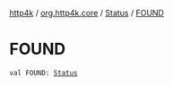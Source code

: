 [http4k](../../index.md) / [org.http4k.core](../index.md) / [Status](index.md) / [FOUND](./-f-o-u-n-d.md)

# FOUND

`val FOUND: `[`Status`](index.md)